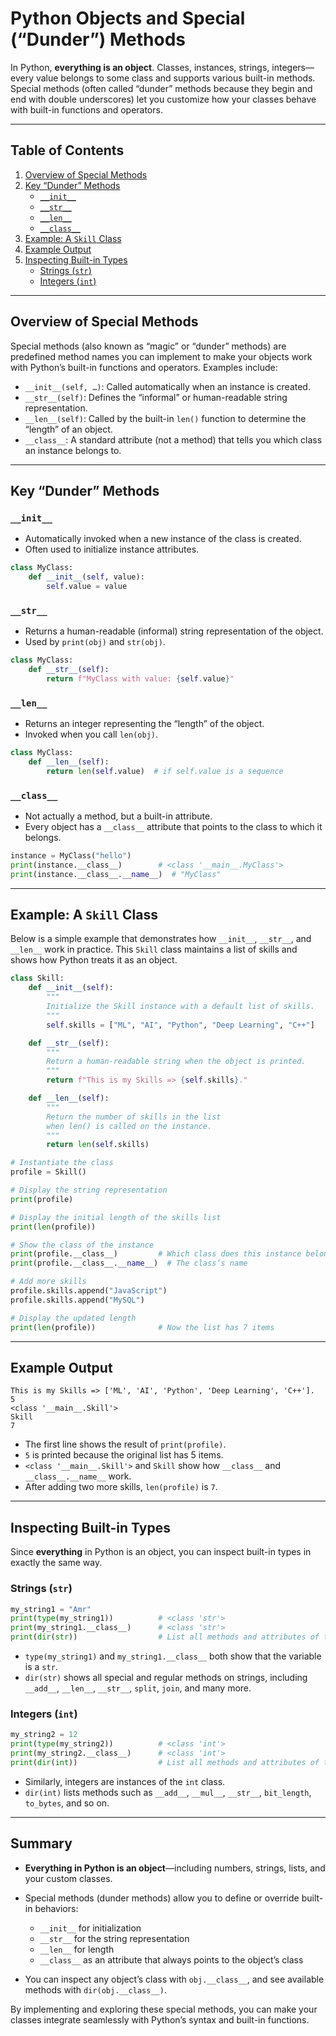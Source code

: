 # Python Objects and Special (“Dunder”) Methods

In Python, **everything is an object**. Classes, instances, strings, integers—every value belongs to some class and supports various built-in methods. Special methods (often called “dunder” methods because they begin and end with double underscores) let you customize how your classes behave with built-in functions and operators.

---

## Table of Contents

1. [Overview of Special Methods](#overview-of-special-methods)  
2. [Key “Dunder” Methods](#key-dunder-methods)  
   - [`__init__`](#init)  
   - [`__str__`](#str)  
   - [`__len__`](#len)  
   - [`__class__`](#class)  
3. [Example: A `Skill` Class](#example-a-skill-class)  
4. [Example Output](#example-output)  
5. [Inspecting Built-in Types](#inspecting-built-in-types)  
   - [Strings (`str`)](#strings-str)  
   - [Integers (`int`)](#integers-int)  

---

## Overview of Special Methods

Special methods (also known as “magic” or “dunder” methods) are predefined method names you can implement to make your objects work with Python’s built-in functions and operators. Examples include:

- `__init__(self, …)`: Called automatically when an instance is created.
- `__str__(self)`: Defines the “informal” or human-readable string representation.
- `__len__(self)`: Called by the built-in `len()` function to determine the “length” of an object.
- `__class__`: A standard attribute (not a method) that tells you which class an instance belongs to.

---

## Key “Dunder” Methods

### `__init__`

- Automatically invoked when a new instance of the class is created.
- Often used to initialize instance attributes.

```python
class MyClass:
    def __init__(self, value):
        self.value = value
````

### `__str__`

* Returns a human-readable (informal) string representation of the object.
* Used by `print(obj)` and `str(obj)`.

```python
class MyClass:
    def __str__(self):
        return f"MyClass with value: {self.value}"
```

### `__len__`

* Returns an integer representing the “length” of the object.
* Invoked when you call `len(obj)`.

```python
class MyClass:
    def __len__(self):
        return len(self.value)  # if self.value is a sequence
```

### `__class__`

* Not actually a method, but a built-in attribute.
* Every object has a `__class__` attribute that points to the class to which it belongs.

```python
instance = MyClass("hello")
print(instance.__class__)        # <class '__main__.MyClass'>
print(instance.__class__.__name__)  # "MyClass"
```

---

## Example: A `Skill` Class

Below is a simple example that demonstrates how `__init__`, `__str__`, and `__len__` work in practice. This `Skill` class maintains a list of skills and shows how Python treats it as an object.

```python
class Skill:
    def __init__(self):
        """
        Initialize the Skill instance with a default list of skills.
        """
        self.skills = ["ML", "AI", "Python", "Deep Learning", "C++"]

    def __str__(self):
        """
        Return a human-readable string when the object is printed.
        """
        return f"This is my Skills => {self.skills}."

    def __len__(self):
        """
        Return the number of skills in the list
        when len() is called on the instance.
        """
        return len(self.skills)

# Instantiate the class
profile = Skill()

# Display the string representation
print(profile)

# Display the initial length of the skills list
print(len(profile))

# Show the class of the instance
print(profile.__class__)         # Which class does this instance belong to?
print(profile.__class__.__name__)  # The class’s name

# Add more skills
profile.skills.append("JavaScript")
profile.skills.append("MySQL")

# Display the updated length
print(len(profile))              # Now the list has 7 items
```

---

## Example Output

```text
This is my Skills => ['ML', 'AI', 'Python', 'Deep Learning', 'C++'].
5
<class '__main__.Skill'>
Skill
7
```

* The first line shows the result of `print(profile)`.
* `5` is printed because the original list has 5 items.
* `<class '__main__.Skill'>` and `Skill` show how `__class__` and `__class__.__name__` work.
* After adding two more skills, `len(profile)` is `7`.

---

## Inspecting Built-in Types

Since **everything** in Python is an object, you can inspect built-in types in exactly the same way.

### Strings (`str`)

```python
my_string1 = "Amr"
print(type(my_string1))          # <class 'str'>
print(my_string1.__class__)      # <class 'str'>
print(dir(str))                  # List all methods and attributes of the str class
```

* `type(my_string1)` and `my_string1.__class__` both show that the variable is a `str`.
* `dir(str)` shows all special and regular methods on strings, including `__add__`, `__len__`, `__str__`, `split`, `join`, and many more.

### Integers (`int`)

```python
my_string2 = 12
print(type(my_string2))          # <class 'int'>
print(my_string2.__class__)      # <class 'int'>
print(dir(int))                  # List all methods and attributes of the int class
```

* Similarly, integers are instances of the `int` class.
* `dir(int)` lists methods such as `__add__`, `__mul__`, `__str__`, `bit_length`, `to_bytes`, and so on.

---

## Summary

* **Everything in Python is an object**—including numbers, strings, lists, and your custom classes.
* Special methods (dunder methods) allow you to define or override built-in behaviors:

  * `__init__` for initialization
  * `__str__` for the string representation
  * `__len__` for length
  * `__class__` as an attribute that always points to the object’s class
* You can inspect any object’s class with `obj.__class__`, and see available methods with `dir(obj.__class__)`.

By implementing and exploring these special methods, you can make your classes integrate seamlessly with Python’s syntax and built-in functions.
